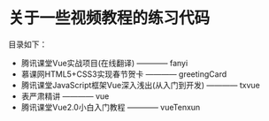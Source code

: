 # 关于一些视频教程的练习代码
目录如下：
- 腾讯课堂Vue实战项目(在线翻译) ———— fanyi
- 慕课网HTML5+CSS3实现春节贺卡 ———— greetingCard
- 腾讯课堂JavaScript框架Vue深入浅出(从入门到开发) ———— txvue
- 表严肃精讲 ———— vue
- 腾讯课堂Vue2.0小白入门教程 ———— vueTenxun
